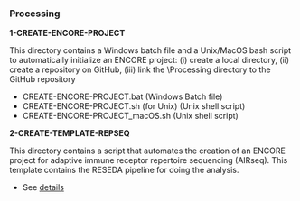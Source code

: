 ### Processing

**1-CREATE-ENCORE-PROJECT**  

This directory contains a Windows batch file and a Unix/MacOS bash script to automatically initialize an ENCORE project: (i) create a local directory, (ii) create a repository on GitHub, (iii) link the \Processing directory to the GitHub repository

* CREATE-ENCORE-PROJECT.bat  (Windows Batch file)
* CREATE-ENCORE-PROJECT.sh (for Unix)  (Unix shell script)
* CREATE-ENCORE-PROJECT_macOS.sh (Unix shell script)

**2-CREATE-TEMPLATE-REPSEQ**

This directory contains a script that automates the creation of an ENCORE project for adaptive immune receptor repertoire sequencing (AIRseq). This template contains the RESEDA pipeline for doing the analysis.  

* See [details](https://github.com/EDS-Bioinformatics-Laboratory/ENCORE_AUTOMATION/blob/main/Processing/2%20-%20CREATE-TEMPLATE-REPSEQ/README.md)
